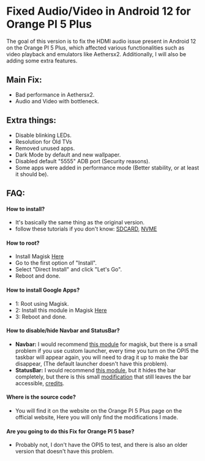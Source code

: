 # Fixed Audio/Video in Android 12 for Orange PI 5 Plus
The goal of this version is to fix the HDMI audio issue present in Android 12 on the Orange PI 5 Plus, which affected various functionalities such as video playback and emulators like Aethersx2. Additionally, I will also be adding some extra features.
## Main Fix:
- Bad performance in Aethersx2.
- Audio and Video with bottleneck.
## Extra things:
- Disable blinking LEDs.
- Resolution for Old TVs
- Removed unused apps.
- Dark Mode by default and new wallpaper.
- Disabled default "5555" ADB port (Security reasons).
- Some apps were added in performance mode (Better stability, or at least it should be).
 ## FAQ:
 #### How to install?
 - It's basically the same thing as the original version.
 - follow these tutorials if you don't know: [SDCARD](https://www.youtube.com/watch?v=gxkNApGxfo4), [NVME](https://www.youtube.com/watch?v=Bet_plMIS30)
 #### How to root?
 - Install Magisk [Here](https://github.com/topjohnwu/Magisk/releases)
 - Go to the first option of "Install".
 - Select "Direct Install" and click "Let's Go".
 - Reboot and done.

 #### How to install Google Apps?
- 1: Root using Magisk.
- 2: Install this module in Magisk [Here](https://sourceforge.net/projects/magiskgapps/files/android-12L-ALPHA/17.10.2022/MagiskGApps-a.12L.BASIC.10.16.2022.zip)
- 3: Reboot and done.

#### How to disable/hide Navbar and StatusBar?
- **Navbar:** I would recommend [this module](https://github.com/Magisk-Modules-Alt-Repo/HideNavBar) for magisk, but there is a small problem if you use custom launcher, every time you turn on the OPI5 the taskbar will appear again, you will need to drag it up to make the bar disappear, (The default launcher doesn't have this problem).
- **StatusBar:** I would recommend [this module](https://drive.google.com/file/d/1BW89IM22JGLFDJ7N6MuALMOTq0Bu-flj/view), but it hides the bar completely, but there is this small [modification](https://drive.google.com/file/d/1_0o_UjOc4C48uLY5qQZtfo4rmVKnVO8g/view) that still leaves the bar accessible, [credits](https://xdaforums.com/t/is-there-any-way-to-hide-the-status-bar-to-use-the-full-screen.4499531/post-87508299).

#### Where is the source code?
- You will find it on the website on the Orange PI 5 Plus page on the official website, Here you will only find the modifications I made.

#### Are you going to do this Fix for Orange PI 5 base?
- Probably not, I don't have the OPI5 to test, and there is also an older version that doesn't have this problem.

